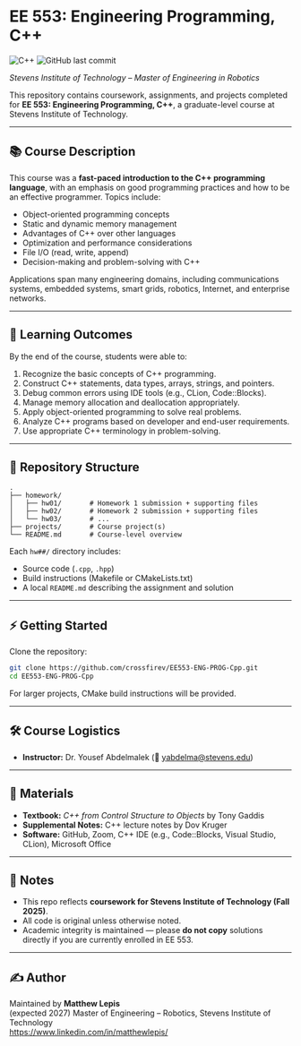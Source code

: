 # EE 553: Engineering Programming, C++  
![C++](https://img.shields.io/badge/language-C++17-blue.svg)
![GitHub last commit](https://img.shields.io/github/last-commit/crossfirev/EE553-ENG-PROG-Cpp)

*Stevens Institute of Technology – Master of Engineering in Robotics*  

This repository contains coursework, assignments, and projects completed for **EE 553: Engineering Programming, C++**, a graduate-level course at Stevens Institute of Technology.  

---

## 📚 Course Description
This course was a **fast-paced introduction to the C++ programming language**, with an emphasis on good programming practices and how to be an effective programmer. Topics include:  
- Object-oriented programming concepts  
- Static and dynamic memory management  
- Advantages of C++ over other languages  
- Optimization and performance considerations  
- File I/O (read, write, append)  
- Decision-making and problem-solving with C++  

Applications span many engineering domains, including communications systems, embedded systems, smart grids, robotics, Internet, and enterprise networks.  

---

## 🎯 Learning Outcomes
By the end of the course, students were able to:  
1. Recognize the basic concepts of C++ programming.  
2. Construct C++ statements, data types, arrays, strings, and pointers.  
3. Debug common errors using IDE tools (e.g., CLion, Code::Blocks).  
4. Manage memory allocation and deallocation appropriately.  
5. Apply object-oriented programming to solve real problems.  
6. Analyze C++ programs based on developer and end-user requirements.  
7. Use appropriate C++ terminology in problem-solving.  

---

## 📂 Repository Structure
```text
.
├── homework/       
│   ├── hw01/       # Homework 1 submission + supporting files
│   ├── hw02/       # Homework 2 submission + supporting files
│   └── hw03/       # ...
├── projects/       # Course project(s)
└── README.md       # Course-level overview
```

Each `hw##/` directory includes:  
- Source code (`.cpp`, `.hpp`)  
- Build instructions (Makefile or CMakeLists.txt)  
- A local `README.md` describing the assignment and solution  

---

## ⚡ Getting Started
Clone the repository:  
```bash
git clone https://github.com/crossfirev/EE553-ENG-PROG-Cpp.git
cd EE553-ENG-PROG-Cpp
```

<!-- Compile using `g++` (or your compiler of choice):  
```bash
g++ -std=c++17 -Wall -Wextra -o program main.cpp
./program
``` -->

For larger projects, CMake build instructions will be provided.  

---

## 🛠 Course Logistics
- **Instructor:** Dr. Yousef Abdelmalek (📧 yabdelma@stevens.edu)

---

## 📖 Materials
- **Textbook:** *C++ from Control Structure to Objects* by Tony Gaddis  
- **Supplemental Notes:** C++ lecture notes by Dov Kruger  
- **Software:** GitHub, Zoom, C++ IDE (e.g., Code::Blocks, Visual Studio, CLion), Microsoft Office 

---

## 📖 Notes
- This repo reflects **coursework for Stevens Institute of Technology (Fall 2025)**.  
- All code is original unless otherwise noted.  
- Academic integrity is maintained — please **do not copy** solutions directly if you are currently enrolled in EE 553.  

---

## ✍️ Author
Maintained by **Matthew Lepis**  
(expected 2027) Master of Engineering – Robotics, Stevens Institute of Technology  
https://www.linkedin.com/in/matthewlepis/ 
